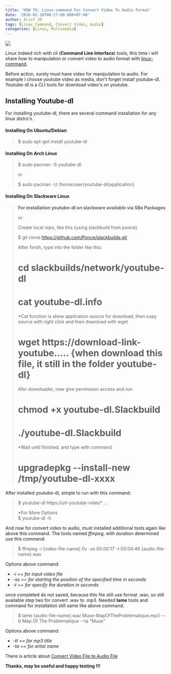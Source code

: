 ```yaml
---
title: 'HOW TO: Linux-command For Convert Video To Audio Format'
date: '2016-01-18T00:17:00.000+07:00'
author: Arief JR
tags: [Linux Command, Convert Video, Audio]
categories: [Linux, Multimedia]
---
```


![](https://1.bp.blogspot.com/-jH3-rQCdcyY/VppRp9UKf9I/AAAAAAAACx0/j6O2zPaqPD0/s1600/Screenshot_20160116_211524.png)

Linux indeed rich with cli (**Command Line Interface**) tools, this time i will share how to manipulation or convert video to audio format with [linux-command](https://tuxnoob.com/tags/linux-command).  

Before action, surely must have video for manipulation to audio. For example i choose youtube video as media, don't forget install youtube-dl. Youtube-dl is a CLI tools for download video's on youtube.  

Installing Youtube-dl
---------------------

For installing youtube-dl, there are several command installation for any linux distro's.

#### Installing On Ubuntu/Debian

> $ sudo apt-get install youtube-dl

#### Installing On Arch Linux

> $ sudo pacman -S youtube-dl  
>   
> or  
>   
> $ sudo pacman -U /home/user/youtube-dl{application}

#### Installing On Slackware Linux

> **For installation youtube-dl on slackware available via SBo Packages**  
>   
> or  
>   
> Create local repo, like this {using slackbuild from ponce}  
>   
> $ git clone https://github.com/Ponce/slackbuilds.git  
>   
> After finish, type into the folder like this:  
>   
> # cd slackbuilds/network/youtube-dl  
> # cat youtube-dl.info  
>   
> *Cat function is show application source for download, then copy source with right click and then download with wget  
>   
> # wget https://download-link-youtube..... {when download this file, it still in the folder youtube-dl}  
>   
> Afer downloader, now give permission access and run  
>   
> # chmod +x youtube-dl.Slackbuild  
> # ./youtube-dl.Slackbuild  
>   
> *Wait until finished, and type with command  
>   
> # upgradepkg --install-new /tmp/youtube-dl-xxxx

After installed youtube-dl, simple to run with this command:  

> $ youtube-dl https://url-youtube-video* ...  
>   
> *For More Options  
> $ youtube-dl -h

And now for convert video to audio, must installed additional tools again like above this command. The tools named _ffmpeg_, with duration determined use this command:

> $ ffmpeg -i {video-file-name}.flv -ss 00:00:17 -t 00:04:46 {audio-file-name}.wav

Options above command:  

* _-i == for input video file_
* _-ss == for starting the position of the specified time in seconds_
* _-t == for specify the duration in seconds_

once completed do not saved, because this file still use format .wav, so still available step two for convert .wav to .mp3. Needed **lame** tools and command for installation still same like above command.  

> $ lame {audio-file-name}.wav Muse-MapOfTheProblematique.mp3 --tt Map Of The Problematique --ta "Muse"

Options above command:  

* _-tt == for mp3 title_
* _-ta == for artist name_

There is article about [Convert Video File to Audio File](https://tuxnoob.com/tags/multimedia)


**Thanks, may be useful and happy testing !!!**